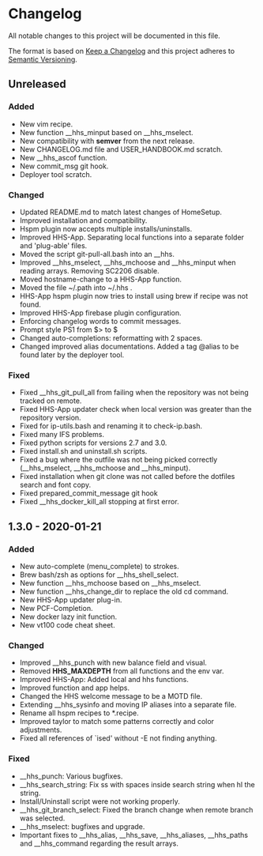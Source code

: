 # Changelog

All notable changes to this project will be documented in this file.

The format is based on [Keep a Changelog][kac] and this project adheres to
[Semantic Versioning][semver].

[kac]: https://keepachangelog.com/en/1.0.0/
[semver]: https://semver.org/


## Unreleased

### Added

* New vim recipe.
* New function __hhs_minput based on __hhs_mselect.
* New compatibility with **semver** from the next release.
* New CHANGELOG.md file and USER_HANDBOOK.md scratch.
* New __hhs_ascof function.
* New commit_msg git hook.
* Deployer tool scratch.

### Changed

* Updated README.md to match latest changes of HomeSetup.
* Improved installation and compatibility.
* Hspm plugin now accepts multiple installs/uninstalls.
* Improved HHS-App. Separating local functions into a separate folder and 'plug-able' files.
* Moved the script git-pull-all.bash into an __hhs<function>.
* Improved __hhs_mselect, __hhs_mchoose and __hhs_minput when reading arrays. Removing SC2206 disable.
* Moved hostname-change to a HHS-App function.
* Moved the file ~/.path into ~/.hhs .
* HHS-App hspm plugin now tries to install using brew if recipe was not found.
* Improved HHS-App firebase plugin configuration.
* Enforcing changelog words to commit messages.
* Prompt style PS1 from $> to $
* Changed auto-completions: reformatting with 2 spaces.
* Changed improved alias documentations. Added a tag @alias to be found later by the deployer tool.

### Fixed

* Fixed __hhs_git_pull_all from failing when the repository was not being tracked on remote.
* Fixed HHS-App updater check when local version was greater than the repository version.
* Fixed for ip-utils.bash and renaming it to check-ip.bash.
* Fixed many IFS problems.
* Fixed python scripts for versions 2.7 and 3.0.
* Fixed install.sh and uninstall.sh scripts.
* Fixed a bug where the outfile was not being picked correctly (__hhs_mselect, __hhs_mchoose and __hhs_minput).
* Fixed installation when git clone was not called before the dotfiles search and font copy.
* Fixed prepared_commit_message git hook
* Fixed __hhs_docker_kill_all stopping at first error.


## 1.3.0 - 2020-01-21

### Added

* New auto-complete (menu_complete) to <shift-tab> strokes.
* Brew bash/zsh as options for __hhs_shell_select.
* New function __hhs_mchoose based on __hhs_mselect.
* New function __hhs_change_dir to replace the old cd command.
* New HHS-App updater plug-in.
* New PCF-Completion.
* New docker lazy init function.
* New vt100 code cheat sheet.

### Changed

* Improved __hhs_punch with new balance field and visual.
* Removed **HHS_MAXDEPTH** from all functions and the env var.
* Improved HHS-App: Added local and hhs functions.
* Improved function and app helps.
* Changed the HHS welcome message to be a MOTD file.
* Extending __hhs_sysinfo and moving IP aliases into a separate file.
* Rename all hspm recipes to *.recipe.
* Improved taylor to match some patterns correctly and color adjustments.
* Fixed all references of `ised' without -E not finding anything.

### Fixed

* __hhs_punch: Various bugfixes.
* __hhs_search_string: Fix ss with spaces inside search string when hl the string.
* Install/Uninstall script were not working properly.
* __hhs_git_branch_select: Fixed the branch change when remote branch was selected.
* __hhs_mselect: bugfixes and upgrade.
* Important fixes to __hhs_alias, __hhs_save, __hhs_aliases, __hhs_paths and __hhs_command regarding the result arrays.
